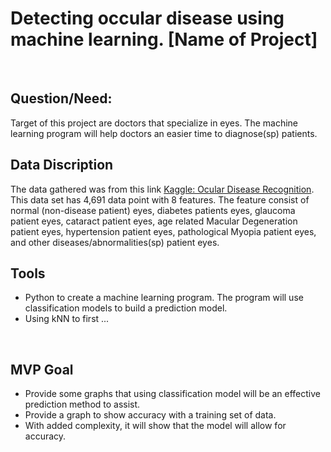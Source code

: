 # Detecting occular disease using machine learning. [Name of Project]
<br>

##  Question/Need:
Target of this project are doctors that specialize in eyes. The machine learning program will help doctors an easier time to diagnose(sp) patients. 
<br>

##  Data Discription
The data gathered was from this link [Kaggle: Ocular Disease Recognition](https://www.kaggle.com/andrewmvd/ocular-disease-recognition-odir5k). 
This data set has 4,691 data point with 8 features. The feature consist of normal (non-disease patient) eyes, diabetes patients eyes, glaucoma patient eyes, cataract patient eyes, age related Macular Degeneration patient eyes, hypertension patient eyes, pathological Myopia patient eyes, and other diseases/abnormalities(sp) patient eyes. 
<br>

##  Tools
- Python to create a machine learning program. The program will use classification models to build a prediction model.
- Using kNN to first ... 
<br>

##  MVP Goal
- Provide some graphs that using classification model will be an effective prediction method to assist. 
- Provide a graph to show accuracy with a training set of data.
- With added complexity, it will show that the model will allow for accuracy.
